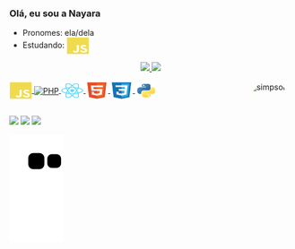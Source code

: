 ### Olá, eu sou a Nayara 

- Pronomes: ela/dela
- Estudando: <img align="center" alt="Js" height="30" width="40" src="https://raw.githubusercontent.com/devicons/devicon/master/icons/javascript/javascript-plain.svg">

<div align="center">
  <a href="https://github.com/NayaraNasaria">
  <img height="180em" src="https://github-readme-stats.vercel.app/api?username=NayaraNasaria&show_icons=true&theme=radical&include_all_commits=true&count_private=true"/>
  <img height="180em" src="https://github-readme-stats.vercel.app/api/top-langs/?username=NayaraNasaria&layout=compact&langs_count=7&theme=radical"/>
</div>
<div style="display: inline_block"><br>
  <img align="center" alt="Js" height="30" width="40" src="https://raw.githubusercontent.com/devicons/devicon/master/icons/javascript/javascript-plain.svg">
  <img align="center" alt="PHP" height="30" width="40" src="https://www.php.net/images/logos/new-php-logo.svg">
  <img align="center" alt="React" height="30" width="40" src="https://raw.githubusercontent.com/devicons/devicon/master/icons/react/react-original.svg">
  <img align="center" alt="HTML" height="30" width="40" src="https://raw.githubusercontent.com/devicons/devicon/master/icons/html5/html5-original.svg">
  <img align="center" alt="CSS" height="30" width="40" src="https://raw.githubusercontent.com/devicons/devicon/master/icons/css3/css3-original.svg">
  <img align="center" alt="Python" height="30" width="40" src="https://raw.githubusercontent.com/devicons/devicon/master/icons/python/python-original.svg">
  <img align="right" alt="simpsons" height="150" style="border-radius:50px;" src="https://media3.giphy.com/media/s6EYTqTRqujIY/200w.gif?cid=6c09b952qmkjh6lahnhjwpabm5j5zkv6s9ld0nzsowj38c63&rid=200w.gif&ct=g">
</div>
  
  ##
 
<div> 
 <a href="https://discord.gg/Ms6pGbT6" target="_blank"><img src="https://img.shields.io/badge/Discord-7289DA?style=for-the-badge&logo=discord&logoColor=white" target="_blank"></a> 
  <a href = "mailto:nayaranasariasoares@gmail.com"><img src="https://img.shields.io/badge/-Gmail-%23333?style=for-the-badge&logo=gmail&logoColor=white" target="_blank"></a>
  <a href="https://www.linkedin.com/in/nayara-nasaria-soares-18955a211/" target="_blank"><img src="https://img.shields.io/badge/-LinkedIn-%230077B5?style=for-the-badge&logo=linkedin&logoColor=white" target="_blank"></a> 
 
  ![Snake animation](https://github.com/NayaraNasaria/NayaraNasaria/blob/output/github-contribution-grid-snake.svg)
 
</div>
